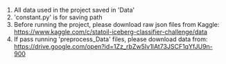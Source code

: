 1. All data used in the project saved in 'Data'
2. 'constant.py' is for saving path
3. Before running the project, please download raw json files from Kaggle:
https://www.kaggle.com/c/statoil-iceberg-classifier-challenge/data
4. If pass running 'preprocess_Data' files, please download data from:
https://drive.google.com/open?id=1Zz_rbZw5Iv1IAt73JSCF1qYfJU9n-900
